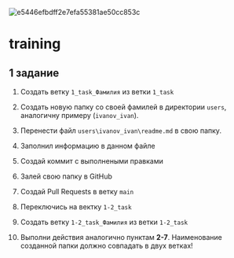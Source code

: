 ![e5446efbdff2e7efa55381ae50cc853c](https://github.com/user-attachments/assets/d1110d96-d707-49b9-87cd-954405bb55a5)

# training

## 1 задание

1. Создать ветку `1_task_Фамилия`  из ветки `1_task` 
2. Создать новую папку со своей фамилей в директории `users`, аналогичну примеру (`ivanov_ivan`).
3. Перенести файл `users\ivanov_ivan\readme.md` в свою папку.
4. Заполнил информацию в данном файле
5. Создай коммит с выполнеными правками
6. Залей свою папку в GitHub
7. Создай Pull Requests в ветку `main`

8. Переключись на вектку `1-2_task`
9. Создать ветку `1-2_task_Фамилия`  из ветки `1-2_task` 
10. Выполни действия аналогично пунктам **2-7**. Наименование созданной папки должно совпадать в двух ветках!